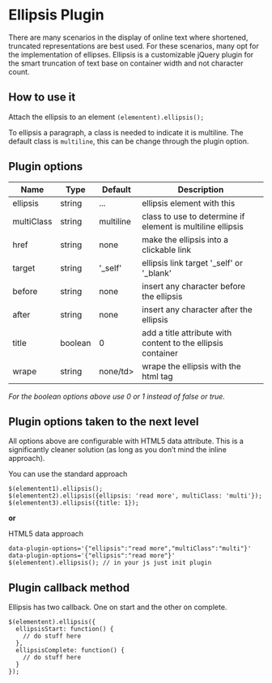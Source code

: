 Ellipsis Plugin
=====================
There are many scenarios in the display of online text where shortened, truncated representations are best used. For these scenarios, many opt for the implementation of ellipses. Ellipsis is a customizable jQuery plugin for the smart truncation of text base on container width and not character count.

## How to use it
Attach the ellipsis to an element
`(elementent).ellipsis();`

To ellipsis a paragraph, a class is needed to indicate it is multiline. The default class is `multiline`, this can be change through the plugin option.

## Plugin options
<table>
  <thead>
    <tr>
      <th>Name</th>
      <th>Type</th>
      <th>Default</th>
      <th>Description</th>
    </tr>
  </thead>
  <tbody>
    <tr>
      <td>ellipsis</td>
      <td>string</td>
      <td>...</td>
      <td>ellipsis element with this</td>
    </tr>
    <tr>
      <td>multiClass</td>
      <td>string</td>
      <td>multiline</td>
      <td>class to use to determine if element is multiline ellipsis</td>
    </tr>
    <tr>
      <td>href</td>
      <td>string</td>
      <td>none</td>
      <td>make the ellipsis into a clickable link</td>
    </tr>
    <tr>
      <td>target</td>
      <td>string</td>
      <td>'_self'</td>
      <td>ellipsis link target '_self' or '_blank'</td>
    </tr>
    <tr>
      <td>before</td>
      <td>string</td>
      <td>none</td>
      <td>insert any character before the ellipsis</td>
    </tr>
    <tr>
      <td>after</td>
      <td>string</td>
      <td>none</td>
      <td>insert any character after the ellipsis</td>
    </tr>
    <tr>
      <td>title</td>
      <td>boolean</td>
      <td>0</td>
      <td>add a title attribute with content to the ellipsis container</td>
    </tr>
    <tr>
      <td>wrape</td>
      <td>string</td>
      <td>none/td>
      <td>wrape the ellipsis with the html tag</td>
    </tr>
  </tbody>
</table>
<i>For the boolean options above use 0 or 1 instead of false or true.</i>

## Plugin options taken to the next level
All options above are configurable with HTML5 data attribute. This is a significantly cleaner solution (as long as you don’t mind the inline approach).

You can use the standard approach
```
$(elementent1).ellipsis();
$(elementent2).ellipsis({ellipsis: 'read more', multiClass: 'multi'});
$(elementent3).ellipsis({title: 1});
```
<strong>or</strong>

HTML5 data approach
```
data-plugin-options='{"ellipsis":"read more","multiClass":"multi"}'
data-plugin-options='{"ellipsis":"read more"}'
$(elementent).ellipsis(); // in your js just init plugin
```

## Plugin callback method
Ellipsis has two callback. One on start and the other on complete.
```
$(elementent).ellipsis({
  ellipsisStart: function() {
    // do stuff here
  },
  ellipsisComplete: function() {
    // do stuff here
  }
});
```